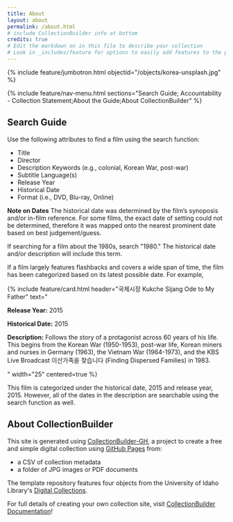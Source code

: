 ```yaml
---
title: About
layout: about
permalink: /about.html
# include CollectionBuilder info at bottom
credits: true
# Edit the markdown on in this file to describe your collection
# Look in _includes/feature for options to easily add features to the page
---
```


{% include feature/jumbotron.html objectid="/objects/korea-unsplash.jpg" %}

{% include feature/nav-menu.html sections="Search Guide; Accountability - Collection Statement;About the Guide;About CollectionBuilder" %}

## Search Guide
Use the following attributes to find a film using the search function:
- Title	
- Director 	
- Description Keywords (e.g., colonial, Korean War, post-war)
- Subtitle Language(s)
- Release Year
- Historical Date
- Format (i.e., DVD, Blu-ray, Online)

**Note on Dates**
The historical date was determined by the film’s synoposis and/or in-film reference. For some films, the exact date of setting could not be determined, therefore it was mapped onto the nearest prominent date based on best judgement/guess.

If searching for a film about the 1980s, search "1980." The historical date and/or description will include this term.

If a film largely features flashbacks and covers a wide span of time, the film has been categorized based on its latest possible date. For example,

{% include feature/card.html header="국제시장 Kukche Sijang Ode to My Father" 
text="<p><strong>Release Year:</strong> 2015</p> <p><strong>Historical Date:</strong> 2015</p> <p><strong>Description:</strong> Follows the story of a protagonist across 60 years of his life. This begins from the Korean War (1950-1953), post-war life, Korean miners and nurses in Germany (1963), the Vietnam War (1964-1973), and the KBS Live Broadcast 이산가족을 찾습니다 (Finding Dispersed Families) in 1983.</p>" width="25" centered=true %}

This film is categorized under the historical date, 2015 and release year, 2015. However, all of the dates in the description are searchable using the search function as well.

## About CollectionBuilder

This site is generated using [CollectionBuilder-GH](https://collectionbuilding.github.io/gh/), a project to create a free and simple digital collection using [GitHub Pages](https://pages.github.com/) from: 

- a CSV of collection metadata
- a folder of JPG images or PDF documents

The template repository features four objects from the University of Idaho Library's [Digital Collections](https://www.lib.uidaho.edu/digital). 

For full details of creating your own collection site, visit [CollectionBuilder Documentation](https://collectionbuilder.github.io/cb-docs/)!

